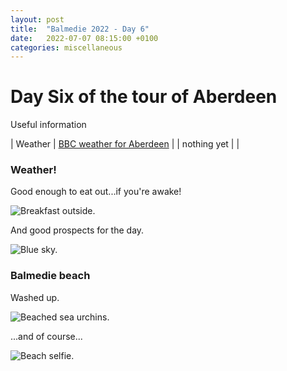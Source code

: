 ```yaml
---
layout: post
title:  "Balmedie 2022 - Day 6"
date:   2022-07-07 08:15:00 +0100
categories: miscellaneous
---
```

# Day Six of the tour of Aberdeen

Useful information

| Weather | [BBC weather for Aberdeen](https://www.bbc.co.uk/weather/2657832) |
| nothing yet |  |

### Weather!  

Good enough to eat out...if you're awake!

![Breakfast outside.](/assets/PXL_20220707_100826064-01.jpg)

And good prospects for the day.

![Blue sky.](/assets/PXL_20220707_100759920-01.jpg)

### Balmedie beach

Washed up.

![Beached sea urchins.](/assets/PXL_20220707_141901303-01.jpg)

...and of course...

![Beach selfie.](/assets/PXL_20220707_131841572-01.jpg)
